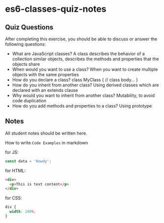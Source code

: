 # es6-classes-quiz-notes

## Quiz Questions

After completing this exercise, you should be able to discuss or answer the following questions:

- What are JavaScript classes?
  A class describes the behavior of a collection similar objects, describes the methods and properties that the objects share
- When would you want to use a class?
  When you want to create multiple objects with the same properties
- How do you declare a class?
  class MyClass {
  // class body...
  }
- How do you inherit from another class?
  Using derived classes which are declared with an extends clause
- Why would you want to inherit from another class?
  Mutability, to avoid code duplication
- How do you add methods and properties to a class?
  Using prototype

## Notes

All student notes should be written here.

How to write `Code Examples` in markdown

for JS:

```javascript
const data = 'Howdy';
```

for HTML:

```html
<div>
  <p>This is text content</p>
</div>
```

for CSS:

```css
div {
  width: 100%;
}
```
